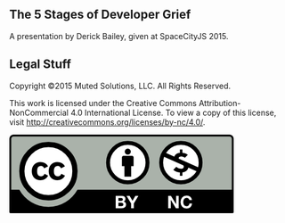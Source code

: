 ## The 5 Stages of Developer Grief

A presentation by Derick Bailey, given at SpaceCityJS 2015.

## Legal Stuff

Copyright &copy;2015 Muted Solutions, LLC. All Rights Reserved.

This work is licensed under the Creative Commons Attribution-NonCommercial 4.0 International License. 
To view a copy of this license, visit http://creativecommons.org/licenses/by-nc/4.0/.

![](./assets/by-nc.png)
